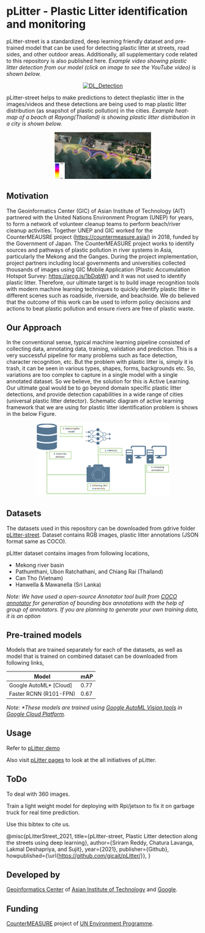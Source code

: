 # pLitter - Plastic Litter identification and monitoring

pLitter-street is a standardized, deep learning friendly dataset and pre-trained model that can be used for detecting plastic litter at streets, road sides, and other outdoor areas. Additionally, all supplementary code related to this repository is also published here. *Example video showing plastic litter detection from our model (click on image to see the YouTube video) is shown below.*

<p align="center">
<a href="https://www.youtube.com/watch?v=REv0XEcWXVE" target="_blank">
<img src="https://img.youtube.com/vi/REv0XEcWXVE/0.jpg" alt="DL_Detection" width="50%"/>
</a>
</p>

pLitter-street helps to make predictions to detect theplastic litter in the images/videos and these detections are being used to map plastic litter distribution (as snapshot of plastic pollution) in the cities. *Example heat-map of a beach at Rayong(Thailand) is showing plastic litter distribution in a city is shown below.*

<p align="center">
<img src="./demo/figures/example_heatmap.PNG" alt="HeatMap" width="50%"/>
</p>

## Motivation

The Geoinformatics Center (GIC) of Asian Institute of Technology (AIT) partnered with the United Nations Environment Program (UNEP) for years, to form a network of volunteer cleanup teams to perform beach/river cleanup activities. Together UNEP and GIC worked for the CounterMEAUSRE project (https://countermeasure.asia/) in 2018, funded by the Government of Japan. The CounterMEASURE project works to identify sources and pathways of plastic pollution in river systems in Asia, particularly the Mekong and the Ganges. During the project implementation, project partners including local governments and universities collected thousands of images using GIC Mobile Application (Plastic Accumulation Hotspot Survey: https://arcg.is/1bDqbW) and it was not used to identify plastic litter. Therefore, our ultimate target is to build image recognition tools with modern machine learning techniques to quickly identify plastic litter in different scenes such as roadside, riverside, and beachside. We do believed that the outcome of this work can be used to inform policy decisions and actions to beat plastic pollution and ensure rivers are free of plastic waste.

## Our Approach

In the conventional sense, typical machine learning pipeline consisted of collecting data, annotating data, training, validation and prediction. This is a very successful pipeline for many problems such as face detection, character recognition, etc. But the problem with plastic litter is, simply it is trash, it can be seen in various types, shapes, forms, backgrounds etc. So, variations are too complex to capture in a single model with a single annotated dataset. So we believe, the solution for this is Active Learning. Our ultimate goal would be to go beyond domain specific plastic litter detections, and provide detection capabilities in a wide range of cities (universal plastic litter detector). Schematic diagram of active learning framework that we are using for plastic litter identification problem is shows in the below Figure. 

<p align="center">
<img src="./demo/figures/active_learning.PNG" alt="HeatMap" width="70%"/>
</p>


## Datasets

The datasets used in this repository can be downloaded from gdrive folder [pLitter-street](https://drive.google.com/drive/folders/165ZP5b9yU6Za8nfhdfGpoSyGFJTUpfiI?usp=sharing). Dataset contains RGB images, plastic litter annotations (JSON format same as COCO).

pLitter dataset contains images from following locations,
* Mekong river basin
* Pathumthani, Ubon Ratchathani, and Chiang Rai (Thailand)
* Can Tho (Vietnam)
* Hanwella & Mawanella (Sri Lanka)


*Note: We have used a open-source Annotator tool built from [COCO annotator](https://github.com/jsbroks/coco-annotator) for generation of bounding box annotations with the help of group of annotators. If you are planning to generate your own training data, it is an option*

## Pre-trained models

Models that are trained separately for each of the datasets, as well as model that is trained on combined dataset can be downloaded from following links,

<!---
| Talaad Thai | Rangsit | Ubon Ratchathani I | Chiang Rai I | Ubon Ratchathani II | Chiang Rai II | <ins>Combined Dataset</ins> |
| --- | --- | --- | --- | --- | --- | --- |
| [Docker](#) | [Docker](#) | Docker (ongoing) | Docker (ongoing) | Docker (ongoing) | Docker (ongoing) | [Docker](#) |
| [EDGE Model](#) | [EDGE Model](#) | EDGE Model (ongoing) | EDGE Model (ongoing) | EDGE Model (ongoing) | EDGE Model (ongoing) | [EDGE Model](#) |
| mAP = xx | mAP = xx | mAP = (ongoing) | mAP = (ongoing) | mAP = (ongoing) | mAP = (ongoing) | mAP = (ongoing) |
-->

| Model | mAP |
| --- | --- |
| Google AutoML\* [Cloud] | 0.77 |
| Faster RCNN (R101-FPN) | 0.67 |

*Note: \*These models are trained using [Google AutoML Vision tools](https://cloud.google.com/automl) in [Google Cloud Platform](https://cloud.google.com/).*

## Usage

Refer to [pLitter demo](/demo/pLitterStreet_demo.ipynb)

Also visit [pLitter pages](https://plitter.org) to look at the all initiatives of pLitter.

## ToDo

To deal with 360 images.

Train a light weight model for deploying with Rpi/jetson to fix it on garbage truck for real time prediction. 

<!-- ## Citation
```
``` -->
Use this bibtex to cite us.

@misc{pLitterStreet_2021,
  title={pLitter-street, Plastic Litter detection along the streets using deep learning},
  author={Sriram Reddy, Chatura Lavanga, Lakmal Deshapriya, and Sujit},
  year={2021},
  publisher={Github},
  howpublished={\url{https://github.com/gicait/pLitter/}},
}


## Developed by

[Geoinformatics Center](www.geoinfo.ait.ac.th) of [Asian Institute of Technology](www.ait.ac.th) and [Google](https://about.google/).

<!-- __Our Team__
* To be added
* ... -->

## Funding

[CounterMEASURE](https://countermeasure.asia/) project of [UN Environment Programme](https://www.unep.org/).
